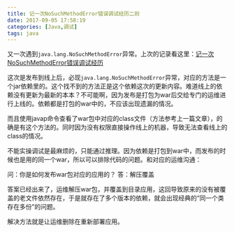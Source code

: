 ```yaml
---
title: 记一次NoSuchMethodError错误调试经历二则
date: 2017-09-05 17:58:19
categories: [Java,调试]
tags: java
---
```


又一次遇到`java.lang.NoSuchMethodError`异常。上次的记录看这里：[记一次NoSuchMethodError错误调试经历](http://mushanshitiancai.github.io/2016/11/02/java/%E8%AE%B0%E4%B8%80%E6%AC%A1NoSuchMethodError%E9%94%99%E8%AF%AF%E8%B0%83%E8%AF%95%E7%BB%8F%E5%8E%86/)


这次是发布到线上后，必现`java.lang.NoSuchMethodError`异常，对应的方法是一个jar依赖里的。这个找不到的方法正是这个依赖这次的更新内容。难道线上的依赖没有更新为最新的本本？不可能啊，因为发布是打包为war后交给专门的运维进行上线的。依赖都是打包的war中的，不应该出现遗漏的情况。

而且使用javap命令查看了war包中对应的class文件（方法参考上一篇文章），的确是有这个方法的。同时因为没有权限直接操作线上的机器，导致无法查看线上的class的情况。

不能实操调试是最麻烦的，只能通过推理。因为依赖是打包到war中，而发布的时候也是用的同一个war，所以可以排除代码的问题。和对应的运维沟通：

问：你是如何发布war包对应的应用的？
答：解压覆盖

答案已经出来了，运维解压war包，并覆盖到目录应用，这回导致原来的没有被覆盖的老文件依然存在，于是就存在了多个版本的依赖，就会出现经典的“同一个类存在多份”的问题。

解决方法就是让运维删除在重新部署应用。